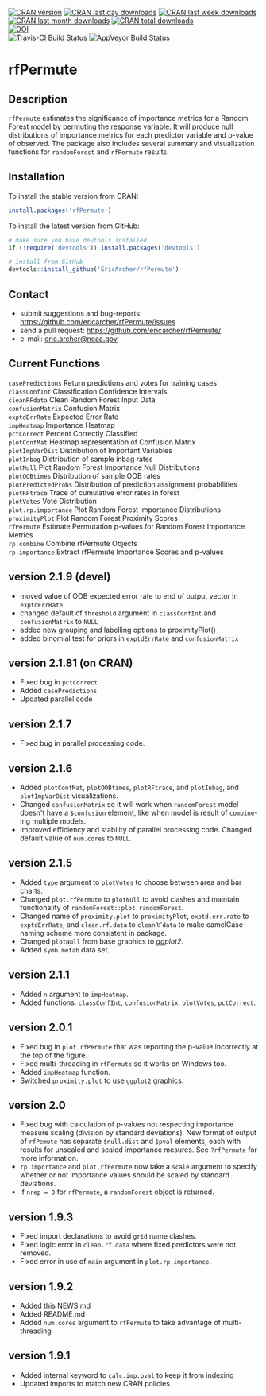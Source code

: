 [![CRAN version](http://www.r-pkg.org/badges/version/rfPermute?color=red)](https://cran.r-project.org/package=rfPermute)
[![CRAN last day downloads](http://cranlogs.r-pkg.org/badges/last-day/rfPermute?color=red)](https://cran.r-project.org/package=rfPermute)
[![CRAN last week downloads](http://cranlogs.r-pkg.org/badges/last-week/rfPermute?color=red)](https://cran.r-project.org/package=rfPermute)
[![CRAN last month downloads](http://cranlogs.r-pkg.org/badges/rfPermute?color=red)](https://cran.r-project.org/package=rfPermute)
[![CRAN total downloads](http://cranlogs.r-pkg.org/badges/grand-total/rfPermute?color=red)](https://cran.r-project.org/package=rfPermute)  
[![DOI](https://zenodo.org/badge/DOI/10.5281/zenodo.3685335.svg)](https://doi.org/10.5281/zenodo.3685335)   
[![Travis-CI Build Status](https://travis-ci.org/EricArcher/rfPermute.svg?branch=master)](https://travis-ci.org/EricArcher/rfPermute)
[![AppVeyor Build Status](https://ci.appveyor.com/api/projects/status/github/EricArcher/rfPermute?branch=master&svg=true)](https://ci.appveyor.com/project/EricArcher/rfPermute)

# rfPermute

## Description

`rfPermute` estimates the significance of importance metrics for a Random Forest model by permuting the response variable. It will produce null distributions of importance metrics for each predictor variable and p-value of observed. The package also includes several summary and visualization functions for `randomForest` and `rfPermute` results.

## Installation

To install the stable version from CRAN:

```r
install.packages('rfPermute')
```

To install the latest version from GitHub:

```r
# make sure you have devtools installed
if (!require('devtools')) install.packages('devtools')

# install from GitHub
devtools::install_github('EricArcher/rfPermute')
```

## Contact

* submit suggestions and bug-reports: <https://github.com/ericarcher/rfPermute/issues>
* send a pull request: <https://github.com/ericarcher/rfPermute/>
* e-mail: <eric.archer@noaa.gov>

## Current Functions

`casePredictions` Return predictions and votes for training cases
`classConfInt` Classification Confidence Intervals  
`cleanRFdata` Clean Random Forest Input Data  
`confusionMatrix` Confusion Matrix  
`exptdErrRate` Expected Error Rate  
`impHeatmap` Importance Heatmap  
`pctCorrect` Percent Correctly Classified  
`plotConfMat` Heatmap representation of Confusion Matrix  
`plotImpVarDist` Distribution of Important Variables  
`plotInbag` Distribution of sample inbag rates  
`plotNull` Plot Random Forest Importance Null Distributions  
`plotOOBtimes` Distribution of sample OOB rates  
`plotPredictedProbs` Distribution of prediction assignment probabilities  
`plotRFtrace` Trace of cumulative error rates in forest  
`plotVotes` Vote Distribution  
`plot.rp.importance` Plot Random Forest Importance Distributions  
`proximityPlot` Plot Random Forest Proximity Scores  
`rfPermute` Estimate Permutation p-values for Random Forest Importance Metrics  
`rp.combine` Combine rfPermute Objects  
`rp.importance` Extract rfPermute Importance Scores and p-values  

## version 2.1.9 (devel)

* moved value of OOB expected error rate to end of output vector in `exptdErrRate`
* changed default of `threshold` argument in `classConfInt` and `confusionMatrix` to `NULL`
* added new grouping and labelling options to proximityPlot()
* added binomial test for priors in `exptdErrRate` and `confusionMatrix`

## version 2.1.81 (on CRAN)

* Fixed bug in `pctCorrect`
* Added `casePredictions`
* Updated parallel code

## version 2.1.7

* Fixed bug in parallel processing code.  

## version 2.1.6

* Added `plotConfMat`, `plotOOBtimes`, `plotRFtrace`, and `plotInbag`, and `plotImpVarDist` visualizations.  
* Changed `confusionMatrix` so it will work when `randomForest` model doesn't have a `$confusion` element, like when model is result of `combine`-ing multiple models.   
* Improved efficiency and stability of parallel processing code. Changed default value of `num.cores` to `NULL`.  

## version 2.1.5

* Added `type` argument to `plotVotes` to choose between area and bar charts.
* Changed `plot.rfPermute` to `plotNull` to avoid clashes and maintain functionality of `randomForest::plot.randomForest`.
* Changed name of `proximity.plot` to `proximityPlot`,  `exptd.err.rate` to `exptdErrRate`, and `clean.rf.data` to `cleanRFdata` to make camelCase naming scheme more consistent in package.
* Changed `plotNull` from base graphics to *ggplot2*.
* Added `symb.metab` data set.

## version 2.1.1

* Added `n` argument to `impHeatmap`.
* Added functions: `classConfInt`, `confusionMatrix`, `plotVotes`, `pctCorrect`.

## version 2.0.1

* Fixed bug in `plot.rfPermute` that was reporting the p-value incorrectly at the top of the figure.
* Fixed multi-threading in `rfPermute` so it works on Windows too.
* Added `impHeatmap` function.
* Switched `proximity.plot` to use `ggplot2` graphics.

## version 2.0

* Fixed bug with calculation of p-values not respecting importance measure scaling (division by standard deviations). New format of output of `rfPemute` has separate `$null.dist` and `$pval` elements, each with results for unscaled and scaled importance mesures. See `?rfPermute` for more information.
* `rp.importance` and `plot.rfPermute` now take a `scale` argument to specify whether or not importance values should be scaled by standard deviations.
* If `nrep = 0` for `rfPermute`, a `randomForest` object is returned.

## version 1.9.3

* Fixed import declarations to avoid `grid` name clashes.
* Fixed logic error in `clean.rf.data` where fixed predictors were not removed.
* Fixed error in use of `main` argument in `plot.rp.importance`.

## version 1.9.2

* Added this NEWS.md
* Added README.md
* Added `num.cores` argument to `rfPermute` to take advantage of multi-threading 

## version 1.9.1

* Added internal keyword to `calc.imp.pval` to keep it from indexing
* Updated imports to match new CRAN policies
